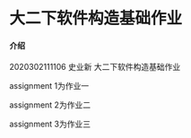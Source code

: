# 大二下软件构造基础作业

#### 介绍
2020302111106 史业新
大二下软件构造基础作业

assignment 1为作业一


assignment 2为作业二

assignment 3为作业三
